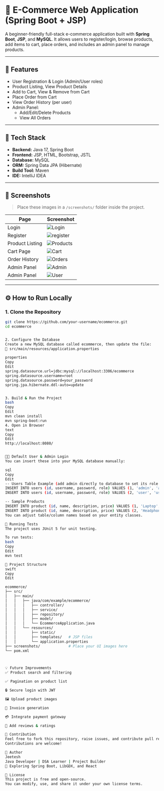 # 🛒 E-Commerce Web Application (Spring Boot + JSP)

A beginner-friendly full-stack e-commerce application built with **Spring Boot**, **JSP**, and **MySQL**. It allows users to register/login, browse products, add items to cart, place orders, and includes an admin panel to manage products.

---

## 🚀 Features

- User Registration & Login (Admin/User roles)
- Product Listing, View Product Details
- Add to Cart, View & Remove from Cart
- Place Order from Cart
- View Order History (per user)
- Admin Panel:
  - Add/Edit/Delete Products
  - View All Orders

---

## 🧱 Tech Stack

- **Backend:** Java 17, Spring Boot
- **Frontend:** JSP, HTML, Bootstrap, JSTL
- **Database:** MySQL
- **ORM:** Spring Data JPA (Hibernate)
- **Build Tool:** Maven
- **IDE:** IntelliJ IDEA

---

## 📸 Screenshots

> Place these images in a `/screenshots/` folder inside the project.

| Page | Screenshot |
|------|------------|
| Login | ![Login](screenshots/login.png) |
| Register | ![register](screenshots/register.png) |
| Product Listing | ![Products](screenshots/user.png) |
| Cart Page | ![Cart](screenshots/usercart.png) |
| Order History | ![Orders](screenshots/ordershistory.png) |
| Admin Panel | ![Admin](screenshots/admin.png) |
| Admin Panel | ![User](screenshots/user.png) |

---

## ⚙️ How to Run Locally

### 1. Clone the Repository

```bash
git clone https://github.com/your-username/ecommerce.git
cd ecommerce


2. Configure the Database
Create a new MySQL database called ecommerce, then update the file:
📄 src/main/resources/application.properties

properties
Copy
Edit
spring.datasource.url=jdbc:mysql://localhost:3306/ecommerce
spring.datasource.username=root
spring.datasource.password=your_password
spring.jpa.hibernate.ddl-auto=update


3. Build & Run the Project
bash
Copy
Edit
mvn clean install
mvn spring-boot:run
4. Open in Browser
text
Copy
Edit
http://localhost:8080/


🧑‍💻 Default User & Admin Login
You can insert these into your MySQL database manually:

sql
Copy
Edit
-- Users Table Example (add admin directly to database to set its role admin)
INSERT INTO users (id, username, password, role) VALUES (1, 'admin', 'admin123', 'ADMIN');
INSERT INTO users (id, username, password, role) VALUES (2, 'user', 'user123', 'USER');

-- Sample Products
INSERT INTO product (id, name, description, price) VALUES (1, 'Laptop', 'High performance laptop', 49999);
INSERT INTO product (id, name, description, price) VALUES (2, 'Headphones', 'Wireless noise-canceling headphones', 2999);
You can adjust table/column names based on your entity classes.

🧪 Running Tests
The project uses JUnit 5 for unit testing.

To run tests:
bash
Copy
Edit
mvn test

🧰 Project Structure
swift
Copy
Edit

ecommerce/
├── src/
│   ├── main/
│   │   ├── java/com/example/ecommerce/
│   │   │   ├── controller/
│   │   │   ├── service/
│   │   │   ├── repository/
│   │   │   ├── model/
│   │   │   └── EcommerceApplication.java
│   │   └── resources/
│   │       ├── static/
│   │       ├── templates/   # JSP files
│   │       └── application.properties
├── screenshots/             # Place your UI images here
└── pom.xml



💡 Future Improvements
✅ Product search and filtering

✅ Pagination on product list

🔒 Secure login with JWT

🖼️ Upload product images

🧾 Invoice generation

💳 Integrate payment gateway

💬 Add reviews & ratings

🤝 Contribution
Feel free to fork this repository, raise issues, and contribute pull requests.
Contributions are welcome!

👤 Author
Jeetesh
Java Developer | DSA Learner | Project Builder
🌱 Exploring Spring Boot, LibGDX, and React

📄 License
This project is free and open-source.
You can modify, use, and share it under your own license terms.


